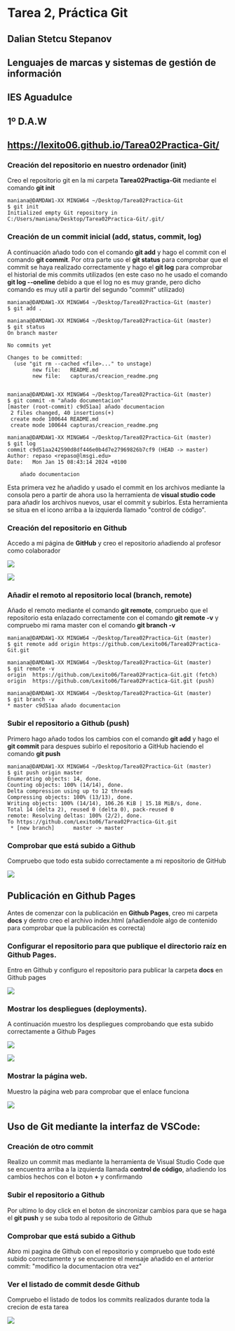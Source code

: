 # Tarea 2, Práctica Git

## Dalian Stetcu Stepanov
## Lenguajes de marcas y sistemas de gestión de información
## IES Aguadulce
## 1º D.A.W
## https://lexito06.github.io/Tarea02Practica-Git/

### Creación del repositorio en nuestro ordenador (init)

Creo el repositorio git en la mi carpeta **Tarea02Practiga-Git** mediante el comando **git init**
```
maniana@DAMDAW1-XX MINGW64 ~/Desktop/Tarea02Practica-Git
$ git init
Initialized empty Git repository in C:/Users/maniana/Desktop/Tarea02Practica-Git/.git/
```

### Creación de un commit inicial (add, status, commit, log)

A continuación añado todo con el comando **git add** y hago el commit con el comando **git commit**. Por otra parte uso el **git status** para comprobar que el commit se haya realizado correctamente y hago el **git log** para comprobar el historial de mis commits utilizados (en este caso no he usado el comando **git log --oneline** debido a que el log no es muy grande, pero dicho comando es muy util a partir del segundo "commit" utilizado)
```
maniana@DAMDAW1-XX MINGW64 ~/Desktop/Tarea02Practica-Git (master)
$ git add .

maniana@DAMDAW1-XX MINGW64 ~/Desktop/Tarea02Practica-Git (master)
$ git status
On branch master

No commits yet

Changes to be committed:
  (use "git rm --cached <file>..." to unstage)
        new file:   README.md
        new file:   capturas/creacion_readme.png


maniana@DAMDAW1-XX MINGW64 ~/Desktop/Tarea02Practica-Git (master)
$ git commit -m "añado documentacion"
[master (root-commit) c9d51aa] añado documentacion
 2 files changed, 40 insertions(+)
 create mode 100644 README.md
 create mode 100644 capturas/creacion_readme.png

maniana@DAMDAW1-XX MINGW64 ~/Desktop/Tarea02Practica-Git (master)
$ git log
commit c9d51aa242590d8df446e0b4d7e27969826b7cf9 (HEAD -> master)
Author: repaso <repaso@lmsgi.edu>
Date:   Mon Jan 15 08:43:14 2024 +0100

    añado documentacion
```

Esta primera vez he añadido y usado el commit en los archivos mediante la consola pero a partir de ahora uso la herramienta de **visual studio code** para añadir los archivos nuevos, usar el commit y subirlos. Esta herramienta se situa en el icono arriba a la izquierda llamado "control de código".

### Creación del repositorio en Github

Accedo a mi página de **GitHub** y creo el repositorio añadiendo al profesor como colaborador

![](capturas/creacion_repositorio.png)

![](capturas/añado_profe.png)

### Añadir el remoto al repositorio local (branch, remote)

Añado el remoto mediante el comando **git remote**, compruebo que el repositorio esta enlazado correctamente con el comando **git remote -v** y compruebo mi rama master con el comando **git branch -v**
```
maniana@DAMDAW1-XX MINGW64 ~/Desktop/Tarea02Practica-Git (master)
$ git remote add origin https://github.com/Lexito06/Tarea02Practica-Git.git

maniana@DAMDAW1-XX MINGW64 ~/Desktop/Tarea02Practica-Git (master)
$ git remote -v
origin  https://github.com/Lexito06/Tarea02Practica-Git.git (fetch)
origin  https://github.com/Lexito06/Tarea02Practica-Git.git (push)

maniana@DAMDAW1-XX MINGW64 ~/Desktop/Tarea02Practica-Git (master)
$ git branch -v
* master c9d51aa añado documentacion
```
### Subir el repositorio a Github (push)

Primero hago añado todos los cambios con el comando **git add** y hago el **git commit** para despues subirlo el repositorio a GitHub haciendo el comando **git push**

```
maniana@DAMDAW1-XX MINGW64 ~/Desktop/Tarea02Practica-Git (master)
$ git push origin master
Enumerating objects: 14, done.
Counting objects: 100% (14/14), done.
Delta compression using up to 12 threads
Compressing objects: 100% (13/13), done.
Writing objects: 100% (14/14), 106.26 KiB | 15.18 MiB/s, done.
Total 14 (delta 2), reused 0 (delta 0), pack-reused 0
remote: Resolving deltas: 100% (2/2), done.
To https://github.com/Lexito06/Tarea02Practica-Git.git
 * [new branch]      master -> master
```
### Comprobar que está subido a Github

Compruebo que todo esta subido correctamente a mi repositorio de GitHub

![](capturas/comprobacion.png)

## Publicación en Github Pages

Antes de comenzar con la publicación en **Github Pages**, creo mi carpeta **docs** y dentro creo el archivo index.html (añadiendole algo de contenido para comprobar que la publicación es correcta)

### Configurar el repositorio para que publique el directorio raíz en Github Pages.

Entro en Github y configuro el repositorio para publicar la carpeta **docs** en Github pages

![](capturas/git_pages.png)

### Mostrar los despliegues (deployments).

A continuación muestro los despliegues comprobando que esta subido correctamente a Github Pages

![](capturas/despliegues1.png)

![](capturas/despliegues2.png)

### Mostrar la página web.

Muestro la página web para comprobar que el enlace funciona

![](capturas/paginaweb.png)

## Uso de Git mediante la interfaz de VSCode:
### Creación de otro commit

Realizo un commit mas mediante la herramienta de Visual Studio Code que se encuentra arriba a la izquierda llamada **control de código**, añadiendo los cambios hechos con el boton **+** y confirmando

### Subir el repositorio a Github

Por ultimo lo doy click en el boton de sincronizar cambios para que se haga el **git push** y se suba todo al repositorio de Github

### Comprobar que está subido a Github

Abro mi pagina de Github con el repositorio y compruebo que todo esté subido correctamente y se encuentre el mensaje añadido en el anterior commit: "modifico la documentacion otra vez"

### Ver el listado de commit desde Github

Compruebo el listado de todos los commits realizados durante toda la crecion de esta tarea

![](capturas/mi_lista_commits.png)